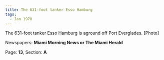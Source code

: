```yaml
---  
title: The 631-foot tanker Esso Hamburg  
tags:  
  - Jan 1970  
---  
```

  
The 631-foot tanker Esso Hamburg is aground off Port Everglades. [Photo]  
  
Newspapers: **Miami Morning News or The Miami Herald**  
  
Page: **13**, Section: **A** 
